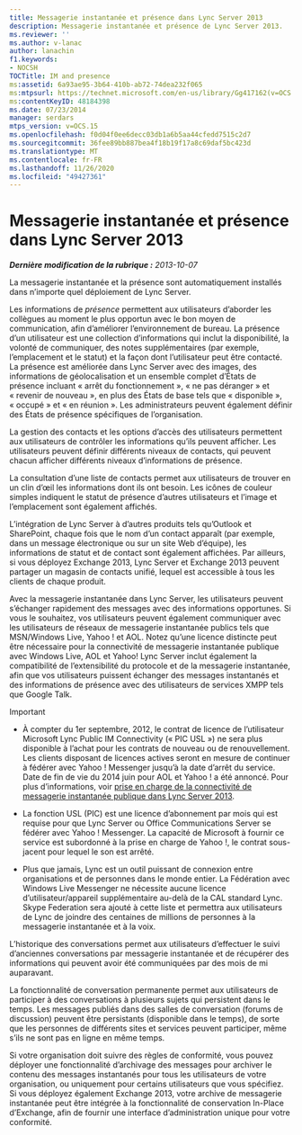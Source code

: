 ```yaml
---
title: Messagerie instantanée et présence dans Lync Server 2013
description: Messagerie instantanée et présence de Lync Server 2013.
ms.reviewer: ''
ms.author: v-lanac
author: lanachin
f1.keywords:
- NOCSH
TOCTitle: IM and presence
ms:assetid: 6a93ae95-3b64-410b-ab72-74dea232f065
ms:mtpsurl: https://technet.microsoft.com/en-us/library/Gg417162(v=OCS.15)
ms:contentKeyID: 48184398
ms.date: 07/23/2014
manager: serdars
mtps_version: v=OCS.15
ms.openlocfilehash: f0d04f0ee6decc03db1a6b5aa44cfedd7515c2d7
ms.sourcegitcommit: 36fee89bb887bea4f18b19f17a8c69daf5bc423d
ms.translationtype: MT
ms.contentlocale: fr-FR
ms.lasthandoff: 11/26/2020
ms.locfileid: "49427361"
---
```

# <a name="im-and-presence-in-lync-server-2013"></a>Messagerie instantanée et présence dans Lync Server 2013

<div data-xmlns="http://www.w3.org/1999/xhtml">

<div class="topic" data-xmlns="http://www.w3.org/1999/xhtml" data-msxsl="urn:schemas-microsoft-com:xslt" data-cs="https://msdn.microsoft.com/">

<div data-asp="https://msdn2.microsoft.com/asp">



</div>

<div id="mainSection">

<div id="mainBody">

<span> </span>

_**Dernière modification de la rubrique :** 2013-10-07_

La messagerie instantanée et la présence sont automatiquement installés dans n’importe quel déploiement de Lync Server.

Les informations de *présence* permettent aux utilisateurs d’aborder les collègues au moment le plus opportun avec le bon moyen de communication, afin d’améliorer l’environnement de bureau. La présence d’un utilisateur est une collection d’informations qui inclut la disponibilité, la volonté de communiquer, des notes supplémentaires (par exemple, l’emplacement et le statut) et la façon dont l’utilisateur peut être contacté. La présence est améliorée dans Lync Server avec des images, des informations de géolocalisation et un ensemble complet d’États de présence incluant « arrêt du fonctionnement », « ne pas déranger » et « revenir de nouveau », en plus des États de base tels que « disponible », « occupé » et « en réunion ». Les administrateurs peuvent également définir des États de présence spécifiques de l’organisation.

La gestion des contacts et les options d’accès des utilisateurs permettent aux utilisateurs de contrôler les informations qu’ils peuvent afficher. Les utilisateurs peuvent définir différents niveaux de contacts, qui peuvent chacun afficher différents niveaux d’informations de présence.

La consultation d’une liste de contacts permet aux utilisateurs de trouver en un clin d’œil les informations dont ils ont besoin. Les icônes de couleur simples indiquent le statut de présence d’autres utilisateurs et l’image et l’emplacement sont également affichés.

L’intégration de Lync Server à d’autres produits tels qu’Outlook et SharePoint, chaque fois que le nom d’un contact apparaît (par exemple, dans un message électronique ou sur un site Web d’équipe), les informations de statut et de contact sont également affichées. Par ailleurs, si vous déployez Exchange 2013, Lync Server et Exchange 2013 peuvent partager un magasin de contacts unifié, lequel est accessible à tous les clients de chaque produit.

Avec la messagerie instantanée dans Lync Server, les utilisateurs peuvent s’échanger rapidement des messages avec des informations opportunes. Si vous le souhaitez, vos utilisateurs peuvent également communiquer avec les utilisateurs de réseaux de messagerie instantanée publics tels que MSN/Windows Live, Yahoo \! et AOL. Notez qu’une licence distincte peut être nécessaire pour la connectivité de messagerie instantanée publique avec Windows Live, AOL et Yahoo\! Lync Server inclut également la compatibilité de l’extensibilité du protocole et de la messagerie instantanée, afin que vos utilisateurs puissent échanger des messages instantanés et des informations de présence avec des utilisateurs de services XMPP tels que Google Talk.

<div>


> [!IMPORTANT]  
> <UL>
> <LI>
> <P>À compter du 1er septembre, 2012, le contrat de licence de l’utilisateur Microsoft Lync Public IM Connectivity (« PIC USL ») ne sera plus disponible à l’achat pour les contrats de nouveau ou de renouvellement. Les clients disposant de licences actives seront en mesure de continuer à fédérer avec Yahoo ! Messenger jusqu’à la date d’arrêt du service. Date de fin de vie du 2014 juin pour AOL et Yahoo ! a été annoncé. Pour plus d’informations, voir <A href="lync-server-2013-support-for-public-instant-messenger-connectivity.md">prise en charge de la connectivité de messagerie instantanée publique dans Lync Server 2013</A>.</P>
> <LI>
> <P>La fonction USL (PIC) est une licence d’abonnement par mois qui est requise pour que Lync Server ou Office Communications Server se fédérer avec Yahoo ! Messenger. La capacité de Microsoft à fournir ce service est subordonné à la prise en charge de Yahoo !, le contrat sous-jacent pour lequel le son est arrêté.</P>
> <LI>
> <P>Plus que jamais, Lync est un outil puissant de connexion entre organisations et de personnes dans le monde entier. La Fédération avec Windows Live Messenger ne nécessite aucune licence d’utilisateur/appareil supplémentaire au-delà de la CAL standard Lync. Skype Federation sera ajouté à cette liste et permettra aux utilisateurs de Lync de joindre des centaines de millions de personnes à la messagerie instantanée et à la voix.</P></LI></UL>



</div>

L’historique des conversations permet aux utilisateurs d’effectuer le suivi d’anciennes conversations par messagerie instantanée et de récupérer des informations qui peuvent avoir été communiquées par des mois de mi auparavant.

La fonctionnalité de conversation permanente permet aux utilisateurs de participer à des conversations à plusieurs sujets qui persistent dans le temps. Les messages publiés dans des salles de conversation (forums de discussion) peuvent être persistants (disponible dans le temps), de sorte que les personnes de différents sites et services peuvent participer, même s’ils ne sont pas en ligne en même temps.

Si votre organisation doit suivre des règles de conformité, vous pouvez déployer une fonctionnalité d’archivage des messages pour archiver le contenu des messages instantanés pour tous les utilisateurs de votre organisation, ou uniquement pour certains utilisateurs que vous spécifiez. Si vous déployez également Exchange 2013, votre archive de messagerie instantanée peut être intégrée à la fonctionnalité de conservation In-Place d’Exchange, afin de fournir une interface d’administration unique pour votre conformité.

</div>

<span> </span>

</div>

</div>

</div>

